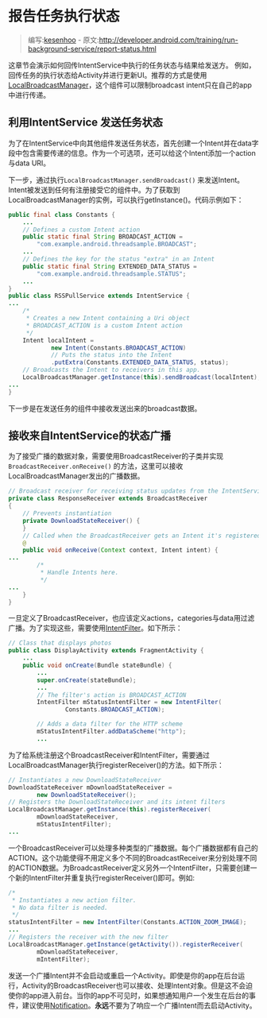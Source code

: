 # 报告任务执行状态

> 编写:[kesenhoo](https://github.com/kesenhoo) - 原文:<http://developer.android.com/training/run-background-service/report-status.html>

这章节会演示如何回传IntentService中执行的任务状态与结果给发送方。 例如，回传任务的执行状态给Activity并进行更新UI。推荐的方式是使用[LocalBroadcastManager](http://developer.android.com/reference/android/support/v4/content/LocalBroadcastManager.html)，这个组件可以限制broadcast intent只在自己的app中进行传递。

## 利用IntentService 发送任务状态

为了在IntentService中向其他组件发送任务状态，首先创建一个Intent并在data字段中包含需要传递的信息。作为一个可选项，还可以给这个Intent添加一个action与data URI。

下一步，通过执行`LocalBroadcastManager.sendBroadcast()` 来发送Intent。Intent被发送到任何有注册接受它的组件中。为了获取到LocalBroadcastManager的实例，可以执行getInstance()。代码示例如下：

```java
public final class Constants {
    ...
    // Defines a custom Intent action
    public static final String BROADCAST_ACTION =
        "com.example.android.threadsample.BROADCAST";
    ...
    // Defines the key for the status "extra" in an Intent
    public static final String EXTENDED_DATA_STATUS =
        "com.example.android.threadsample.STATUS";
    ...
}
public class RSSPullService extends IntentService {
...
    /*
     * Creates a new Intent containing a Uri object
     * BROADCAST_ACTION is a custom Intent action
     */
    Intent localIntent =
            new Intent(Constants.BROADCAST_ACTION)
            // Puts the status into the Intent
            .putExtra(Constants.EXTENDED_DATA_STATUS, status);
    // Broadcasts the Intent to receivers in this app.
    LocalBroadcastManager.getInstance(this).sendBroadcast(localIntent);
...
}
```

<!-- More -->

下一步是在发送任务的组件中接收发送出来的broadcast数据。

## 接收来自IntentService的状态广播

为了接受广播的数据对象，需要使用BroadcastReceiver的子类并实现`BroadcastReceiver.onReceive()` 的方法，这里可以接收LocalBroadcastManager发出的广播数据。

```java
// Broadcast receiver for receiving status updates from the IntentService
private class ResponseReceiver extends BroadcastReceiver
{
    // Prevents instantiation
    private DownloadStateReceiver() {
    }
    // Called when the BroadcastReceiver gets an Intent it's registered to receive
    @
    public void onReceive(Context context, Intent intent) {
...
        /*
         * Handle Intents here.
         */
...
    }
}
```

一旦定义了BroadcastReceiver，也应该定义actions，categories与data用过滤广播。为了实现这些，需要使用[IntentFilter](http://developer.android.com/reference/android/content/IntentFilter.html)。如下所示：

```java
// Class that displays photos
public class DisplayActivity extends FragmentActivity {
    ...
    public void onCreate(Bundle stateBundle) {
        ...
        super.onCreate(stateBundle);
        ...
        // The filter's action is BROADCAST_ACTION
        IntentFilter mStatusIntentFilter = new IntentFilter(
                Constants.BROADCAST_ACTION);

        // Adds a data filter for the HTTP scheme
        mStatusIntentFilter.addDataScheme("http");
        ...
```

为了给系统注册这个BroadcastReceiver和IntentFilter，需要通过LocalBroadcastManager执行registerReceiver()的方法。如下所示：

```java
// Instantiates a new DownloadStateReceiver
DownloadStateReceiver mDownloadStateReceiver =
        new DownloadStateReceiver();
// Registers the DownloadStateReceiver and its intent filters
LocalBroadcastManager.getInstance(this).registerReceiver(
        mDownloadStateReceiver,
        mStatusIntentFilter);
...
```

一个BroadcastReceiver可以处理多种类型的广播数据。每个广播数据都有自己的ACTION。这个功能使得不用定义多个不同的BroadcastReceiver来分别处理不同的ACTION数据。为BroadcastReceiver定义另外一个IntentFilter，只需要创建一个新的IntentFilter并重复执行registerReceiver()即可。例如:

```java
/*
 * Instantiates a new action filter.
 * No data filter is needed.
 */
statusIntentFilter = new IntentFilter(Constants.ACTION_ZOOM_IMAGE);
...
// Registers the receiver with the new filter
LocalBroadcastManager.getInstance(getActivity()).registerReceiver(
        mDownloadStateReceiver,
        mIntentFilter);
```

发送一个广播Intent并不会启动或重启一个Activity。即使是你的app在后台运行，Activity的BroadcastReceiver也可以接收、处理Intent对象。但是这不会迫使你的app进入前台。当你的app不可见时，如果想通知用户一个发生在后台的事件，建议使用[Notification](http://developer.android.com/reference/android/app/Notification.html)。**永远**不要为了响应一个广播Intent而去启动Activity。
